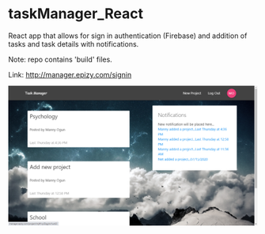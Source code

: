 # taskManager_React
React app that allows for sign in authentication (Firebase) and addition of tasks and task details with notifications.

Note: repo contains 'build' files.

Link: http://manager.epizy.com/signin

![](taskmanager.png)
